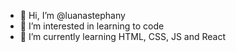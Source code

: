 - 🤘 Hi, I’m @luanastephany
- 👀 I’m interested in learning to code
- 📖 I’m currently learning HTML, CSS, JS and React

<!---
luanastephany/luanastephany is a ✨ special ✨ repository because its `README.md` (this file) appears on your GitHub profile.
You can click the Preview link to take a look at your changes.
--->
